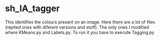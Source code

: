 # sh_IA_tagger
This identifies the colours present on an image. Here there are a lot of files (repited ones with diferent versions and stuff).
The only ones I modified where KMeans.py and Labels.py. To run it you have to execute Tagging.py
